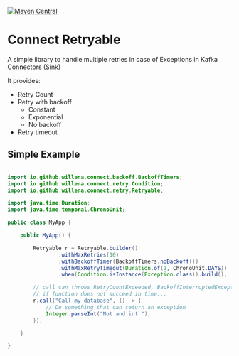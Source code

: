 [![Maven Central](https://maven-badges.herokuapp.com/maven-central/io.github.willena/connect-retryable/badge.svg)](https://search.maven.org/artifact/io.github.willena/connect-retryable/)

# Connect Retryable

A simple library to handle multiple retries in case of Exceptions in Kafka Connectors (Sink)

It provides:

- Retry Count
- Retry with backoff
  - Constant
  - Exponential
  - No backoff
- Retry timeout

## Simple Example

```java

import io.github.willena.connect.backoff.BackoffTimers;
import io.github.willena.connect.retry.Condition;
import io.github.willena.connect.retry.Retryable;

import java.time.Duration;
import java.time.temporal.ChronoUnit;

public class MyApp {

    public MyApp() {

        Retryable r = Retryable.builder()
                .withMaxRetries(10)
                .withBackoffTimer(BackoffTimers.noBackoff())
                .withMaxRetryTimeout(Duration.of(1, ChronoUnit.DAYS))
                .when(Condition.isInstance(Exception.class)).build();

        // call can throws RetryCountExceeded, BackoffInterruptedException, RetryTimeoutExceeded
        // if function does not succeed in time...
        r.call("Call my database", () -> {
            // Do something that can return an exception
            Integer.parseInt("Not and int ");
        });

    }

}

```